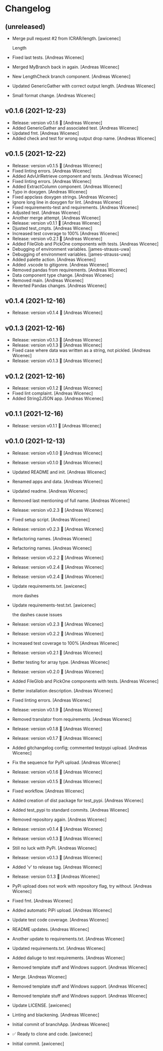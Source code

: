 Changelog
=========


(unreleased)
------------
- Merge pull request #2 from ICRAR/length. [awicenec]

  Length
- Fixed last tests. [Andreas Wicenec]
- Merged MyBranch back in again. [Andreas Wicenec]
- New LengthCheck branch component. [Andreas Wicenec]
- Updated GenericGather with correct output length. [Andreas Wicenec]
- Small format change. [Andreas Wicenec]


v0.1.6 (2021-12-23)
-------------------
- Release: version v0.1.6 🚀 [Andreas Wicenec]
- Added GenericGather and associated test. [Andreas Wicenec]
- Updated fmt. [Andreas Wicenec]
- Added check and test for wrong output drop name. [Andreas Wicenec]


v0.1.5 (2021-12-22)
-------------------
- Release: version v0.1.5 🚀 [Andreas Wicenec]
- Fixed linting errors. [Andreas Wicenec]
- Added AdvUrlRetrieve component and tests. [Andreas Wicenec]
- Fixed linting errors. [Andreas Wicenec]
- Added ExtractColumn component. [Andreas Wicenec]
- Typo in doxygen. [Andreas Wicenec]
- Fixed appclass doxygen strings. [Andreas Wicenec]
- Ignore long line in doxygen for lint. [Andreas Wicenec]
- Fixed requirements-test and requirements. [Andreas Wicenec]
- Adjusted test. [Andreas Wicenec]
- Another merge attempt. [Andreas Wicenec]
- Release: version v0.1.1 🚀 [Andreas Wicenec]
- Djusted test_cmpts. [Andreas Wicenec]
- Increased test coverage to 100% [Andreas Wicenec]
- Release: version v0.2.1 🚀 [Andreas Wicenec]
- Added FileGlob and PickOne components with tests. [Andreas Wicenec]
- Debugging of environment variables. [james-strauss-uwa]
- Debugging of environment variables. [james-strauss-uwa]
- Added palette action. [Andreas Wicenec]
- Added .vscode to gitigonre. [Andreas Wicenec]
- Removed pandas from requirements. [Andreas Wicenec]
- Data component type change. [Andreas Wicenec]
- Removed main. [Andreas Wicenec]
- Reverted Pandas changes. [Andreas Wicenec]


v0.1.4 (2021-12-16)
-------------------
- Release: version v0.1.4 🚀 [Andreas Wicenec]


v0.1.3 (2021-12-16)
-------------------
- Release: version v0.1.3 🚀 [Andreas Wicenec]
- Release: version v0.1.3 🚀 [Andreas Wicenec]
- Fixed case where data was written as a string, not pickled. [Andreas
  Wicenec]
- Release: version v0.1.3 🚀 [Andreas Wicenec]


v0.1.2 (2021-12-16)
-------------------
- Release: version v0.1.2 🚀 [Andreas Wicenec]
- Fixed lint complaint. [Andreas Wicenec]
- Added String2JSON app. [Andreas Wicenec]


v0.1.1 (2021-12-16)
-------------------
- Release: version v0.1.1 🚀 [Andreas Wicenec]


v0.1.0 (2021-12-13)
-------------------
- Release: version v0.1.0 🚀 [Andreas Wicenec]
- Release: version v0.1.0 🚀 [Andreas Wicenec]
- Updated README and init. [Andreas Wicenec]
- Renamed apps and data. [Andreas Wicenec]
- Updated readme. [Andreas Wicenec]
- Removed last mentioning of full name. [Andreas Wicenec]
- Release: version v0.2.3 🚀 [Andreas Wicenec]
- Fixed setup script. [Andreas Wicenec]
- Release: version v0.2.3 🚀 [Andreas Wicenec]
- Refactoring names. [Andreas Wicenec]
- Refactoring names. [Andreas Wicenec]
- Release: version v0.2.2 🚀 [Andreas Wicenec]
- Release: version v0.2.4 🚀 [Andreas Wicenec]
- Release: version v0.2.4 🚀 [Andreas Wicenec]
- Update requirements.txt. [awicenec]

  more dashes
- Update requirements-test.txt. [awicenec]

  the dashes cause issues
- Release: version v0.2.3 🚀 [Andreas Wicenec]
- Release: version v0.2.2 🚀 [Andreas Wicenec]
- Increased test coverage to 100% [Andreas Wicenec]
- Release: version v0.2.1 🚀 [Andreas Wicenec]
- Better testing for array type. [Andreas Wicenec]
- Release: version v0.2.0 🚀 [Andreas Wicenec]
- Added FileGlob and PickOne components with tests. [Andreas Wicenec]
- Better installation description. [Andreas Wicenec]
- Fixed linting errors. [Andreas Wicenec]
- Release: version v0.1.9 🚀 [Andreas Wicenec]
- Removed translator from requirements. [Andreas Wicenec]
- Release: version v0.1.8 🚀 [Andreas Wicenec]
- Release: version v0.1.7 🚀 [Andreas Wicenec]
- Added gitchangelog config; commented testpypi upload. [Andreas
  Wicenec]
- Fix the sequence for PyPi upload. [Andreas Wicenec]
- Release: version v0.1.6 🚀 [Andreas Wicenec]
- Release: version v0.1.5 🚀 [Andreas Wicenec]
- Fixed workflow. [Andreas Wicenec]
- Added creation of dist package for test_pypi. [Andreas Wicenec]
- Added test_pypi to standard commits. [Andreas Wicenec]
- Removed repository again. [Andreas Wicenec]
- Release: version v0.1.4 🚀 [Andreas Wicenec]
- Release: version v0.1.3 🚀 [Andreas Wicenec]
- Still no luck with PyPi. [Andreas Wicenec]
- Release: version v0.1.3 🚀 [Andreas Wicenec]
- Added 'v' to release tag. [Andreas Wicenec]
- Release: version 0.1.3 🚀 [Andreas Wicenec]
- PyPi upload does not work with repository flag, try without. [Andreas
  Wicenec]
- Fixed fmt. [Andreas Wicenec]
- Added automatic PiPi upload. [Andreas Wicenec]
- Update test code coverage. [Andreas Wicenec]
- README updates. [Andreas Wicenec]
- Another update to requirements.txt. [Andreas Wicenec]
- Updated requirements.txt. [Andreas Wicenec]
- Added daliuge to test requirements. [Andreas Wicenec]
- Removed template stuff and Windows support. [Andreas Wicenec]
- Merge. [Andreas Wicenec]
- Removed template stuff and Windows support. [Andreas Wicenec]
- Removed template stuff and Windows support. [Andreas Wicenec]
- Update LICENSE. [awicenec]
- Linting and blackening. [Andreas Wicenec]
- Initial commit of branchApp. [Andreas Wicenec]
- ✅ Ready to clone and code. [awicenec]
- Initial commit. [awicenec]


